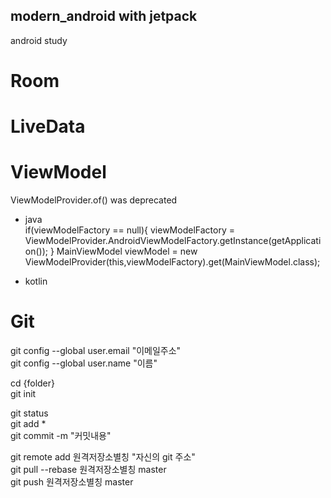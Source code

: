 ## modern_android with jetpack
android study  

# Room

# LiveData

# ViewModel
ViewModelProvider.of() was deprecated  
- java   
 if(viewModelFactory == null){
            viewModelFactory = ViewModelProvider.AndroidViewModelFactory.getInstance(getApplication());
        }
        MainViewModel viewModel =  new ViewModelProvider(this,viewModelFactory).get(MainViewModel.class);  
          
 - kotlin  
 


# Git

git config --global user.email "이메일주소"  
git config --global user.name "이름"  

cd {folder}  
git init  

  
git status  
git add *  
git commit -m "커밋내용"  

  
git remote add 원격저장소별칭 "자신의 git 주소"  
git pull --rebase 원격저장소별칭 master  
git push 원격저장소별칭 master

  

